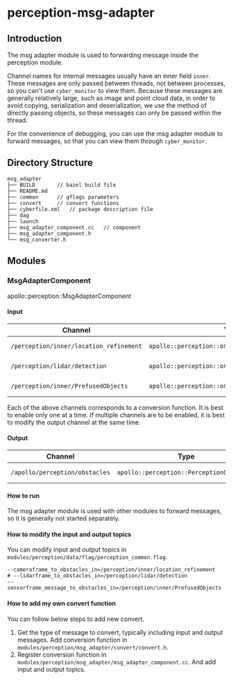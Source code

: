 # perception-msg-adapter

## Introduction

The msg adapter module is used to forwarding message inside the perception module.

Channel names for internal messages usually have an inner field `inner`. These messages are only passed between threads,
not between processes, so you can't use `cyber_monitor` to view them. Because these messages are generally relatively
large, such as image and point cloud data, in order to avoid copying, serialization and deserialization, we use the
method of directly passing objects, so these messages can only be passed within the thread.

For the convenience of debugging, you can use the msg adapter module to forward messages, so that you can view them
through `cyber_monitor`.

## Directory Structure

```
msg_adapter
├── BUILD       // bazel build file
├── README.md
├── common      // gflags parameters
├── convert     // convert functions
├── cyberfile.xml   // package description file
├── dag
├── launch
├── msg_adapter_component.cc   // component
├── msg_adapter_component.h
└── msg_converter.h
```

## Modules

### MsgAdapterComponent

apollo::perception::MsgAdapterComponent

#### Input

| Channel                                 | Type                                              | Description                         |
| --------------------------------------- | ------------------------------------------------- | ----------------------------------- |
| `/perception/inner/location_refinement` | `apollo::perception::onboard::CameraFrame`        | camera detection message            |
| `/perception/lidar/detection`           | `apollo::perception::onboard::LidarFrameMessage`  | lidar detection message             |
| `/perception/inner/PrefusedObjects`     | `apollo::perception::onboard::SensorFrameMessage` | camera/lidar/radar tracking message |

Each of the above channels corresponds to a conversion function. It is best to enable only one at a time. If multiple
channels are to be enabled, it is best to modify the output channel at the same time.

#### Output

| Channel                        | Type                                      | Description        |
| ------------------------------ | ----------------------------------------- | ------------------ |
| `/apollo/perception/obstacles` | `apollo::perception::PerceptionObstacles` | obstacles detected |

#### How to run

The msg adapter module is used with other modules to forward messages, so it is generally not started separately.

#### How to modify the input and output topics

You can modify input and output topics in `modules/perception/data/flag/perception_common.flag`.

```
--cameraframe_to_obstacles_in=/perception/inner/location_refinement
# --lidarframe_to_obstacles_in=/perception/lidar/detection
--sensorframe_message_to_obstacles_in=/perception/inner/PrefusedObjects
```

#### How to add my own convert function

You can follow below steps to add new convert.

1. Get the type of message to convert, typically including input and output messages. Add conversion function in
   `modules/perception/msg_adapter/convert/convert.h`.
2. Register conversion function in `modules/perception/msg_adapter/msg_adapter_component.cc`. And add input and output
   topics.
